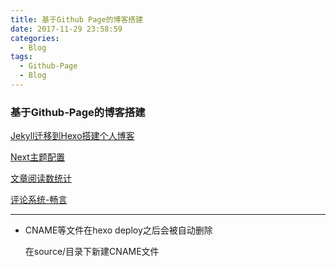 ```yaml
---
title: 基于Github Page的博客搭建
date: 2017-11-29 23:58:59
categories: 
  - Blog
tags: 
  - Github-Page
  - Blog
---
```


### 基于Github-Page的博客搭建



[Jekyll迁移到Hexo搭建个人博客](https://www.ezlippi.com/blog/2016/02/jekyll-to-hexo.html)

[Next主题配置](http://theme-next.iissnan.com/theme-settings.html)

[文章阅读数统计](https://leancloud.cn)

[评论系统-畅言](http://changyan.kuaizhan.com)





---



- CNAME等文件在hexo deploy之后会被自动删除

  在source/目录下新建CNAME文件